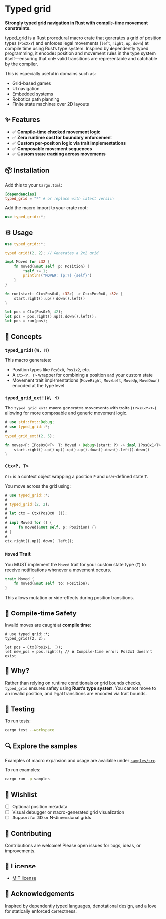 # Typed grid

**Strongly typed grid navigation in Rust with compile-time movement constraints.**

typed_grid is a Rust procedural macro crate that generates a grid of position types (`PosXxY`) and enforces legal movements (`left`, `right`, `up`, `down`) at compile time using Rust’s type system. Inspired by dependently typed programming, it encodes position and movement rules in the type system itself—ensuring that only valid transitions are representable and catchable by the compiler.

This is especially useful in domains such as:

* Grid-based games
* UI navigation
* Embedded systems
* Robotics path planning
* Finite state machines over 2D layouts

## ✨ Features

* ✅ **Compile-time checked movement logic**
* ✅ **Zero runtime cost for boundary enforcement**
* ✅ **Custom per-position logic via trait implementations**
* ✅ **Composable movement sequences**
* ✅ **Custom state tracking across movements**

## 📦 Installation

Add this to your `Cargo.toml`:

```toml
[dependencies]
typed_grid = "*" # or replace with latest version
```

Add the macro import to your crate root:

```rust
use typed_grid::*;
```

## ⚙️ Usage

```rust
use typed_grid::*;

typed_grid!(2, 2); // Generates a 2x2 grid

impl Moved for i32 {
    fn moved(&mut self, p: Position) {
        *self += 1;
        println!("MOVED: {p:?} {self}")
    }
}

fn run(start: Ctx<Pos0x0, i32>) -> Ctx<Pos0x0, i32> {
    start.right().up().down().left()
}

let pos = Ctx(Pos0x0, 42);
let pos = pos.right().up().down().left();
let pos = run(pos);
```

## 🧠 Concepts

### `typed_grid!(W, H)`

This macro generates:

* Position types like `Pos0x0`, `Pos1x2`, etc.
* A `Ctx<P, T>` wrapper for combining a position and your custom state
* Movement trait implementations (`MoveRight`, `MoveLeft`, `MoveUp`, `MoveDown`) encoded at the type level

### `typed_grid_ext!(W, H)`

The `typed_grid_ext!` macro generates movements with traits (`IPosXxY<T>`) allowing for more composable and generic movement logic. 

```rust
# use std::fmt::Debug;
# use typed_grid::*;
#
typed_grid_ext!(2, 5);

fn moves<P: IPos0x0<T>, T: Moved + Debug>(start: P) -> impl IPos0x1<T> {
    start.right().up().up().up().up().down().down().left().down()
}
```

### `Ctx<P, T>`

`Ctx` is a context object wrapping a position `P` and user-defined state `T`.

You move across the grid using:

```rust
# use typed_grid::*;
#
# typed_grid!(2, 2);
#
# let ctx = Ctx(Pos0x0, ());
#
# impl Moved for () {
#     fn moved(&mut self, p: Position) {}
# }
#
ctx.right().up().down().left();
```

### `Moved` Trait

You MUST implement the `Moved` trait for your custom state type (`T`) to receive notifications whenever a movement occurs.

```rs
trait Moved {
    fn moved(&mut self, to: Position);
}
```

This allows mutation or side-effects during position transitions.

## 📐 Compile-time Safety

Invalid moves are caught at **compile time**:

```rust,compile_fail
# use typed_grid::*;
typed_grid!(2, 2);

let pos = Ctx(Pos1x1, ());
let new_pos = pos.right(); // ❌ Compile-time error: Pos2x1 doesn't exist
```

## 📌 Why?

Rather than relying on runtime conditionals or grid bounds checks, `typed_grid` ensures safety using **Rust’s type system**. You cannot move to an invalid position, and legal transitions are encoded via trait bounds.

## 🧪 Testing

To run tests:

```bash
cargo test --workspace
```

## 🔍 Explore the samples

Examples of macro expansion and usage are available under [`samples/src`](https://github.com/tgrospic/typed-grid-rs/blob/master/samples/src).


To run examples:

```bash
cargo run -p samples
```

## 🔮 Wishlist

* [ ] Optional position metadata
* [ ] Visual debugger or macro-generated grid visualization
* [ ] Support for 3D or N-dimensional grids

## 💬 Contributing

Contributions are welcome! Please open issues for bugs, ideas, or improvements.

## 📄 License

* [MIT license](https://github.com/tgrospic/typed-grid-rs/blob/master/LICENSE)

## 👋 Acknowledgements

Inspired by dependently typed languages, denotational design, and a love for statically enforced correctness.
